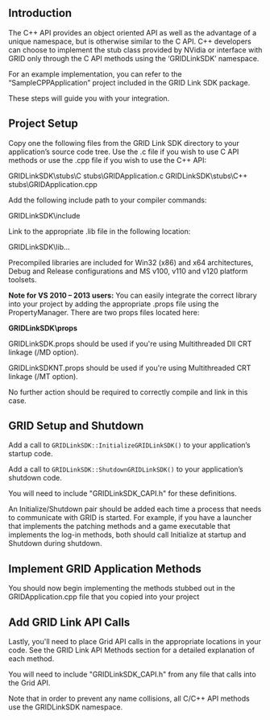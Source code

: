 ## Introduction
The C++ API provides an object oriented API as well as the advantage of a unique namespace, but is otherwise similar to the C API. C++ developers can choose to implement the stub class provided by NVidia or interface with GRID only through the C API methods using the ‘GRIDLinkSDK’ namespace.

For an example implementation, you can refer to the “SampleCPPApplication” project included in the GRID Link SDK package.

These steps will guide you with your integration.

## Project Setup
Copy one the following files from the GRID Link SDK directory to your application’s source code tree. Use the .c file if you wish to use C API methods or use the .cpp file if you wish to use the C++ API:

GRIDLinkSDK\stubs\C stubs\GRIDApplication.c
GRIDLinkSDK\stubs\C++ stubs\GRIDApplication.cpp

Add the following include path to your compiler commands:

GRIDLinkSDK\include

Link to the appropriate .lib file in the following location:

GRIDLinkSDK\lib\...

Precompiled libraries are included for Win32 (x86) and x64 architectures, Debug and Release configurations and MS v100, v110 and v120 platform toolsets.

**Note for VS 2010 – 2013 users:**
You can easily integrate the correct library into your project by adding the appropriate .props file using the PropertyManager. There are two props files located here:

**GRIDLinkSDK\props**

GRIDLinkSDK.props should be used if you're using Multithreaded Dll CRT linkage (/MD option).

GRIDLinkSDKNT.props should be used if you're using Multithreaded CRT linkage (/MT option).

No further action should be required to correctly compile and link in this case.


## GRID Setup and Shutdown

Add a call to `GRIDLinkSDK::InitializeGRIDLinkSDK()` to your application’s startup code.

Add a call to `GRIDLinkSDK::ShutdownGRIDLinkSDK()` to your application’s shutdown code.

You will need to include "GRIDLinkSDK_CAPI.h" for these definitions.

An Initialize/Shutdown pair should be added each time a process that needs to communicate with GRID is started.
For example, if you have a launcher that implements the patching methods and a game executable that implements the log-in methods, both should call Initialize at startup and Shutdown during shutdown.

## Implement GRID Application Methods
You should now begin implementing the methods stubbed out in the GRIDApplication.cpp file that you copied into your project

## Add GRID Link API Calls 
Lastly, you'll need to place Grid API calls in the appropriate locations in your code. See the GRID Link API Methods section for a detailed explanation of each method. 

You will need to include "GRIDLinkSDK_CAPI.h" from any file that calls into the Grid API.

Note that in order to prevent any name collisions, all C/C++ API methods use the GRIDLinkSDK namespace.
 
